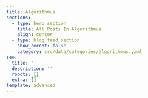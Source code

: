 ```yaml
---
title: Algorithmus
sections:
  - type: hero_section
    title: All Posts In Algorithmus
    align: center
  - type: blog_feed_section
    show_recent: false
    category: src/data/categories/algorithmus.yaml
seo:
  title: ''
  description: ''
  robots: []
  extra: []
template: advanced
---
```

